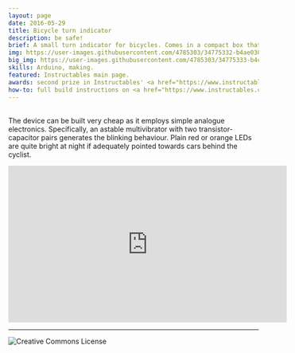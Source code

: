 ```yaml
---
layout: page
date: 2016-05-29
title: Bicycle turn indicator
description: be safe! 
brief: A small turn indicator for bicycles. Comes in a compact box that can be easily attached to the saddle stem and a small switch that can be placed in the handlebar. Using the switch the rider can indicate right/left turns, which are displayed by arrow-shaped blinking LEDs. It tries to improve riding safety at night when sticking your hand out to indicate turns is not very visible.
img: https://user-images.githubusercontent.com/4785303/34775332-b4ae030a-f60a-11e7-8a69-3333b7d48b08.jpg
big_img: https://user-images.githubusercontent.com/4785303/34775333-b4c786ea-f60a-11e7-81b0-5ba83dcc35db.jpg
skills: Arduino, making.
featured: Instructables main page.
awards: second prize in Instructables' <a href="https://www.instructables.com/contest/bike2016/" target="_blank">2016 Bicycle Contest</a>.
how-to: full build instructions on <a href="https://www.instructables.com/id/DIY-Bicycle-Turn-Signal/" target="_blank">Instructables</a>.
---
```


<br>The device can be built very cheap as it employs simple analogue electronics. Specifically, an astable multivibrator with two transistor-capacitor pairs generates the blinking behaviour. Plain red or orange LEDs are quite bright at night if adequately pointed towards cars behind the cyclist.<br>

<iframe width="560" height="315" src="https://www.youtube.com/embed/yW1TZw_2H4U?si=dDAaQVE8ZwRN_ruL" title="YouTube video player" frameborder="0" allow="accelerometer; autoplay; clipboard-write; encrypted-media; gyroscope; picture-in-picture; web-share" allowfullscreen></iframe>

<hr>

<img alt="Creative Commons License" style="border-width:0" src="https://i.creativecommons.org/l/by/4.0/88x31.png"/>
